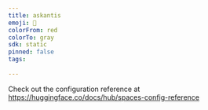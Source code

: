 ```yaml
---
title: askantis
emoji: 🐳
colorFrom: red
colorTo: gray
sdk: static
pinned: false
tags:
  
---
```


Check out the configuration reference at https://huggingface.co/docs/hub/spaces-config-reference
